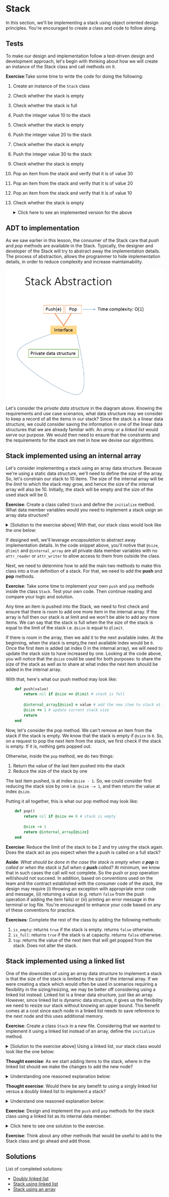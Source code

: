 # Stack
In this section, we'll be implementing a stack using object oriented design principles. You're encouraged to create a class and code to follow along. 

## Tests
To make our design and implementation follow a test-driven design and development approach, let's begin with thinking about how we will create an instance of the Stack class and call methods on it.

<b>Exercise</b>:Take some time to write the code for doing the following:
1. Create an instance of the `Stack` class
1. Check whether the stack is empty
1. Check whether the stack is full
1. Push the integer value 10 to the stack
1. Check whether the stack is empty
1. Push the integer value 20 to the stack
1. Check whether the stack is empty
1. Push the integer value 30 to the stack
1. Check whether the stack is empty
1. Pop an item from the stack and verify that it is of value 30
1. Pop an item from the stack and verify that it is of value 20
1. Pop an item from the stack and verify that it is of value 10
1. Check whether the stack is empty
    <details>
        <summary> Click here to see an implemented version for the above
        </summary>
            my_stack = Stack.new()
            puts "Stack should be empty. Is the stack empty? #{my_stack.is_empty}"
            puts "Stack should not be full. Is the stack full? #{my_stack.is_full}"

            puts "push 10"
            my_stack.push(10)
            puts "Stack should not be empty. Is the stack empty? #{my_stack.is_empty}"

            puts "push 20"
            my_stack.push(20)
            puts "Stack should not be empty. Is the stack empty? #{my_stack.is_empty}"

            puts "push 30"
            my_stack.push(30)
            puts "Stack should not be empty. Is the stack empty? #{my_stack.is_empty}"

            puts "pop should return 30. popped value: #{my_stack.pop()}"
            puts "Stack should not be empty. Is the stack empty? #{my_stack.is_empty}"

            puts "pop should return 20. popped value: #{my_stack.pop()}"
            puts "Stack should not be empty. Is the stack empty? #{my_stack.is_empty}"

            puts "pop should return 10. popped value: #{my_stack.pop()}"
            puts "Stack should not be empty. Is the stack empty? #{my_stack.is_empty}"
    </details>

## ADT to implementation
As we saw earlier in this lesson, the consumer of the Stack care that _push_ and _pop_ methods are available in the Stack. Typically, the designer and developer of the Stack will try to abstract away the implementation details. The process of abstraction, allows the  programmer to hide implementation details, in order to reduce complexity and increase maintainability.

<img src="images/stack_abstraction.png" alt="Stack Abstraction">


Let's consider the _private data structure_ in the diagram above. Knowing the requirements and use case scenarios, what data structure may we consider to keep a record of all the items in our stack? Since the stack is a linear data structure, we could consider saving the information in one of the linear data structures that we are already familiar with. An _array_ or a _linked list_ would serve our purpose. We would then need to ensure that the constraints and the requirements for the stack are met in how we devise our algorithms.

## Stack implemented using an internal array
Let's consider implementing a stack using an array data structure. Because we're using a static data structure, we'll need to define the size of the array. So, let's constrain our stack to 10 items. The size of the internal array will be the _limit_ to which the stack may grow, and hence the size of the internal array will also be 10. Initially, the stack will be empty and the size of the used stack will be 0.

<b>Exercise</b>: Create a class called `Stack` and define the `initialize` method. What data member variables would you need to implement a stack usign an array data structure?
<details>
    <summary> [Solution to the exercise above] With that, our stack class would look like the one below:
    </summary>
        class Stack
            def initialize()
                @size = 0 # initial size of the stack
                @limit = 10 # limit to which the stack may grow
                @internal_array = Array.new(@limit) # internal private data structure: array
            end
        end
</details>

If designed well, we'll leverage _encapsulation_ to abstract away implementation details. In the code snippet above, you'll notive that `@size`, `@limit` and `@internal_array` are all private data member variables with no `attr_reader` or `attr_writer` to allow access to them from outside the class.

Next, we need to determine how to add the main two methods to make this class into a true definition of a stack. For that, we need to add the <b>push</b> and <b>pop</b> methods.

<b>Exercise</b>: Take some time to implement your own `push` and `pop` methods inside the class `Stack`. Test your own code. Then continue reading and compare your logic and solution.

Any time an item is pushed into the Stack, we need to first check and ensure that there is room to add one more item in the internal array. If the array is full then our stack is at limit and we won't be able to add any more items. We can say that the stack is full when the the size of the stack is equal to the limit of the stack i.e. `@size` is equal to `@limit`.

If there is room in the array, then we add it to the next available index. At the beginning, when the stack is empty,the next available index would be `0`. Once the first item is added (at index 0 in the internal array), we will need to update the stack size to have increased by one. Looking at the code above, you will notice that the `@size` could be used for both purposes: to share the size of the stack as well as to share at what index the next item should be added in the internal array. 

With that, here's what our push method may look like:
```ruby
    def push(value)
        return nil if @size == @limit # stack is full

        @internal_array[@size] = value # add the new item to stack at index @size
        @size += 1 # update current stack size
        return
    end
```

Now, let's consider the _pop_ method. We can't remove an item from the stack if the stack is empty. We know that the stack is empty if `@size` is `0`. So, on a request to pop the next item from the stack, we first check if the stack is empty. If it is, nothing gets popped out.

Otherwise, inside the `pop` method, we do two things:
1. Return the value of the last item pushed into the stack
1. Reduce the size of the stack by one

The last item pushed, is at index `@size - 1`. So, we could consider first reducing the stack size by one i.e. `@size -= 1`, and then return the value at index `@size`.

Putting it all together, this is what our pop method may look like:
```ruby
    def pop()
        return nil if @size == 0 # stack is empty
        
        @size -= 1
        return @internal_array[@size]
    end
```
<b>Exercise</b>: Reduce the limit of the stack to be 2 and try using the stack again. Does the stack act as you expect when the a push is called on a full stack?

<b>Aside</b>: _What should be done in the case the stack is empty when a <b>pop</b> is called or when the stack is full when a <b>push</b> called?_ At minimum, we know that in such cases the call will not complete. So the push or pop operation will/should not succeed. In addition, based on conventions used on the team and the contract established with the consumer code of the stack, the design may require (i) throwing an exception with appropriate error code and message, (ii) returning a value (e.g. return `false` from the push operation if adding the item fails) or (iii) printing an error message in the terminal or log file. You're encouraged to enhance your code based on any of these conventions for practice.

<b>Exercises</b>: Complete the rest of the class by adding the following methods:
1. `is_empty`: returns `true` if the stack is empty. returns `false` otherwise.
1. `is_full`: returns `true` if the stack is at capacity. returns `false` otherwise.
1. `top`: returns the value of the next item that will get popped from the stack. Does not alter the stack.

## Stack implemented using a linked list
One of the downsides of using an array data structure to implement a stack is that the size of the stack is limited to the size of the internal array. If we were creating a stack which would often be used in scenarios requiring a flexibility in the sizing/resizing, we may be better off considering using a linked list instead. Linked list is a linear data structure, just like an array. However, since linked list is dynamic data structure, it gives us the flexibility we need to resize our stack without knowing an upper bound. This benefit comes at a cost since each node in a linked list needs to save reference to the next node and this uses additional memory.

<b>Exercise</b>: Create a class `Stack` in a new file. Considering that we wanted to implement it using a linked list instead of an array, define the `initialize` method.
    <details>
        <summary>  [Solution to the exercise above] Using a linked list, our stack class would look like the one below:
        </summary>
            class Stack
                def initialize()
                    @internal_list = LinkedList.new()
                end
            end
    </details>

<b>Thought exercise</b>: As we start adding items to the stack, where in the linked list should we make the changes to add the new node?
    <details> 
        <summary> Understanding one reasoned explanation below:
        </summary>
            On every push, items should get added to the linked list. On every pop, items should get deleted from the same end of the linked list. In order to do both these with O(1) time complexity, it would aid us to add and delete items at the head of the linked list.
    </details>

<b>Thought exercise</b>: Would there be any benefit to using a singly linked list versus a doubly linked list to implement a stack?
    <details>
        <summary> Understand one reasoned explanation below:
        </summary>
            Since all the additions and deletions happen at one end, we could simply update the head of the linked list on every push or pop operation on the stack. With that in mind, we don't get any benefit from using a doubly linked list. The doubly linked list does use more memory per node due to the additional previous reference.
    </details>

<b>Exercise</b>: Design and implement the `push` and `pop` methods for the stack class using a linked list as its internal data member.
    <details>
        <summary> Click here to see one solution to the exercise.
        </summary>
                &nbsp;&nbsp;&nbsp;&nbsp;def push(value)</br>
                &nbsp;&nbsp;&nbsp;&nbsp;&nbsp;&nbsp;&nbsp;&nbsp;@internal_list.add_to_head(value)</br>
                &nbsp;&nbsp;&nbsp;&nbsp;end</br>
                &nbsp;&nbsp;&nbsp;&nbsp;def pop()</br>
                &nbsp;&nbsp;&nbsp;&nbsp;&nbsp;&nbsp;&nbsp;&nbsp;temp = @internal_list.delete_head()</br>
                &nbsp;&nbsp;&nbsp;&nbsp;&nbsp;&nbsp;&nbsp;&nbsp;if !temp</br>
                &nbsp;&nbsp;&nbsp;&nbsp;&nbsp;&nbsp;&nbsp;&nbsp;&nbsp;&nbsp;&nbsp;&nbsp;# linked list is empty</br>
                &nbsp;&nbsp;&nbsp;&nbsp;&nbsp;&nbsp;&nbsp;&nbsp;&nbsp;&nbsp;&nbsp;&nbsp;puts "stack is empty"</br>
                &nbsp;&nbsp;&nbsp;&nbsp;&nbsp;&nbsp;&nbsp;&nbsp;end</br>
                &nbsp;&nbsp;&nbsp;&nbsp;&nbsp;&nbsp;&nbsp;&nbsp;return temp # return the data at the head of the linked list</br>
                &nbsp;&nbsp;&nbsp;&nbsp;end</br>
    </details>

<b>Exercise</b>: Think about any other methods that would be useful to add to the Stack class and go ahead and add those.

## Solutions
List of completed solutions:
- [Doubly linked list](solutions/linked_lists/linked_list.rb)
- [Stack using linked list](solutions/stacks/stack_using_linked_list.rb)
- [Stack using an array](solutions/stacks/stack_using_arrays.rb)
